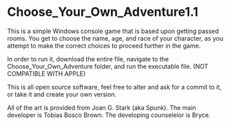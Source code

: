 # Choose_Your_Own_Adventure1.1
This is a simple Windows console game that is based upon getting passed rooms. You get to choose the name, age, and race of your character, as you attempt to make the correct choices to proceed further in the game.

In order to run it, download the entire file, navigate to the Choose_Your_Own_Adventure folder, and run the executable file. (NOT COMPATIBLE WITH APPLE)

This is all open source software, feel free to alter and ask for a commit to it, or take it and create your own version.

All of the art is provided from Joan G. Stark (aka Spunk).
The main developer is Tobias Bosco Brown.
The developing counselelor is Bryce.
